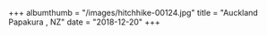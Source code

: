 +++
albumthumb = "/images/hitchhike-00124.jpg"
title = "Auckland Papakura , NZ"
date = "2018-12-20"
+++
